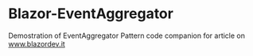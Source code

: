 # Blazor-EventAggregator
Demostration of EventAggregator Pattern code companion for article on www.blazordev.it
